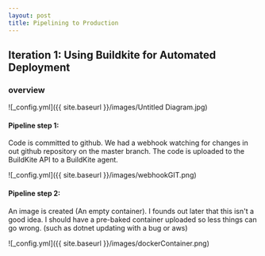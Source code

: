 ```yaml
---
layout: post
title: Pipelining to Production
---
```

## Iteration 1: Using Buildkite for Automated Deployment

### overview

![_config.yml]({{ site.baseurl }}/images/Untitled Diagram.jpg)

#### Pipeline step 1:
Code is committed to github.  We had a webhook watching for changes in out github repository on the master branch.
The code is uploaded to the BuildKite API to a BuildKite agent.

![_config.yml]({{ site.baseurl }}/images/webhookGIT.png)

#### Pipeline step 2:
An image is created (An empty container).  I founds out later that this isn't a good idea.  I should have a pre-baked container uploaded so less things can go wrong. (such as dotnet updating with a bug or aws)

![_config.yml]({{ site.baseurl }}/images/dockerContainer.png)
